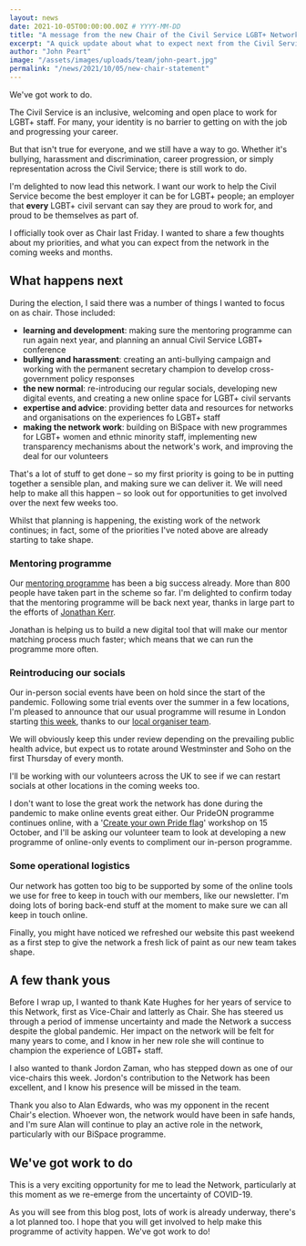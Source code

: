 ```yaml
---
layout: news
date: 2021-10-05T00:00:00.00Z # YYYY-MM-DD
title: "A message from the new Chair of the Civil Service LGBT+ Network"
excerpt: "A quick update about what to expect next from the Civil Service LGBT+ Network"
author: "John Peart"
image: "/assets/images/uploads/team/john-peart.jpg"
permalink: "/news/2021/10/05/new-chair-statement"
---
```


We've got work to do.

The Civil Service is an inclusive, welcoming and open place to work for LGBT+ staff. For many, your identity is no barrier to getting on with the job and progressing your career.

But that isn't true for everyone, and we still have a way to go. Whether it's bullying, harassment and discrimination, career progression, or simply representation across the Civil Service; there is still work to do.

I'm delighted to now lead this network. I want our work to help the Civil Service become the best employer it can be for LGBT+ people; an employer that **every** LGBT+ civil servant can say they are proud to work for, and proud to be themselves as part of.

I officially took over as Chair last Friday. I wanted to share a few thoughts about my priorities, and what you can expect from the network in the coming weeks and months.

## What happens next

During the election, I said there was a number of things I wanted to focus on as chair. Those included:

- **learning and development**: making sure the mentoring programme can run again next year, and planning an annual Civil Service LGBT+ conference
- **bullying and harassment**: creating an anti-bullying campaign and working with the permanent secretary champion to develop cross-government policy responses
- **the new normal**: re-introducing our regular socials, developing new digital events, and creating a new online space for LGBT+ civil servants
- **expertise and advice**: providing better data and resources for networks and organisations on the experiences fo LGBT+ staff
- **making the network work**: building on BiSpace with new programmes for LGBT+ women and ethnic minority staff, implementing new transparency mechanisms about the network's work, and improving the deal for our volunteers

That's a lot of stuff to get done – so my first priority is going to be in putting together a sensible plan, and making sure we can deliver it. We will need help to make all this happen – so look out for opportunities to get involved over the next few weeks too.

Whilst that planning is happening, the existing work of the network continues; in fact, some of the priorities I've noted above are already starting to take shape.

### Mentoring programme

Our [mentoring programme](/mentoring) has been a big success already. More than 800 people have taken part in the scheme so far. I'm delighted to confirm today that the mentoring programme will be back next year, thanks in large part to the efforts of [Jonathan Kerr](https:///twitter.com/jonodrew).

Jonathan is helping us to build a new digital tool that will make our mentor matching process much faster; which means that we can run the programme more often.

### Reintroducing our socials

Our in-person social events have been on hold since the start of the pandemic. Following some trial events over the summer in a few locations, I'm pleased to announce that our usual programme will resume in London starting [this week](https://www.civilservice.lgbt/event/2021/10/07/civil-service-lgbt-monthly-social-london), thanks to our [local organiser team](/team).

We will obviously keep this under review depending on the prevailing public health advice, but expect us to rotate around Westminster and Soho on the first Thursday of every month.

I'll be working with our volunteers across the UK to see if we can restart socials at other locations in the coming weeks too.

I don't want to lose the great work the network has done during the pandemic to make online events great either. Our PrideON programme continues online, with a '[Create your own Pride flag](/event/2021/10/21/create-your-own-pride-flag-workshop)' workshop on 15 October, and I'll be asking our volunteer team to look at developing a new programme of online-only events to compliment our in-person programme.

### Some operational logistics

Our network has gotten too big to be supported by some of the online tools we use for free to keep in touch with our members, like our newsletter. I'm doing lots of boring back-end stuff at the moment to make sure we can all keep in touch online.

Finally, you might have noticed we refreshed our website this past weekend as a first step to give the network a fresh lick of paint as our new team takes shape.

## A few thank yous

Before I wrap up, I wanted to thank Kate Hughes for her years of service to this Network, first as Vice-Chair and latterly as Chair. She has steered us through a period of immense uncertainty and made the Network a success despite the global pandemic. Her impact on the network will be felt for many years to come, and I know in her new role she will continue to champion the experience of LGBT+ staff.

I also wanted to thank Jordon Zaman, who has stepped down as one of our vice-chairs this week. Jordon's contribution to the Network has been excellent, and I know his presence will be missed in the team.

Thank you also to Alan Edwards, who was my opponent in the recent Chair's election. Whoever won, the network would have been in safe hands, and I'm sure Alan will continue to play an active role in the network, particularly with our BiSpace programme.

## We've got work to do

This is a very exciting opportunity for me to lead the Network, particularly at this moment as we re-emerge from the uncertainty of COVID-19.

As you will see from this blog post, lots of work is already underway, there's a lot planned too. I hope that you will get involved to help make this programme of activity happen. We've got work to do!
